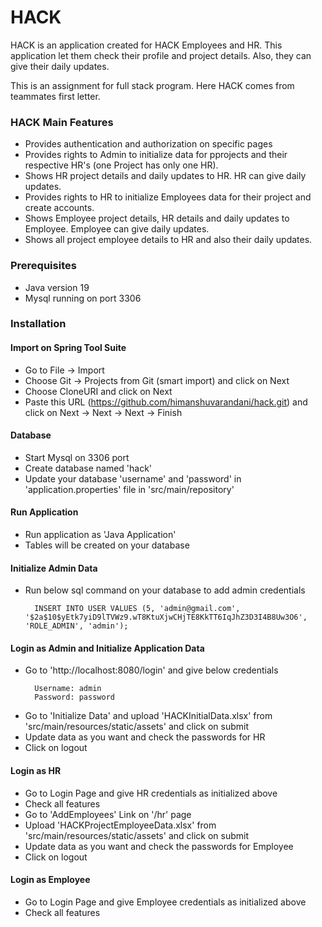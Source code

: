 # HACK
HACK is an application created for HACK Employees and HR. This application let them check their profile and project details. Also, they can give their daily updates.

This is an assignment for full stack program. Here HACK comes from teammates first letter.

### HACK Main Features
 - Provides authentication and authorization on specific pages
 - Provides rights to Admin to initialize data for pprojects and their respective HR's (one Project has only one HR).
 - Shows HR project details and daily updates to HR. HR can give daily updates.
 - Provides rights to HR to initialize Employees data for their project and create accounts.
 - Shows Employee project details, HR details and daily updates to Employee. Employee can give daily updates.
 - Shows all project employee details to HR and also their daily updates.
 
### Prerequisites
 - Java version 19
 - Mysql running on port 3306
 
### Installation
 #### Import on Spring Tool Suite
  - Go to File -> Import
  - Choose Git -> Projects from Git (smart import) and click on Next
  - Choose CloneURI and click on Next
  - Paste this URL (https://github.com/himanshuvarandani/hack.git) and click on Next -> Next -> Next -> Finish
 
 #### Database
  - Start Mysql on 3306 port
  - Create database named 'hack'
  - Update your database 'username' and 'password' in 'application.properties' file in 'src/main/repository'
 
 #### Run Application
  - Run application as 'Java Application'
  - Tables will be created on your database
 
 #### Initialize Admin Data
  - Run below sql command on your database to add admin credentials
    ```
      INSERT INTO USER VALUES (5, 'admin@gmail.com', '$2a$10$yEtk7yiD9lTVWz9.wT8KtuXjwCHjTE8KkTT6IqJhZ3D3I4B8Uw3O6', 'ROLE_ADMIN', 'admin');
    ```
 
 #### Login as Admin and Initialize Application Data
  - Go to 'http://localhost:8080/login' and give below credentials
    ```
      Username: admin
      Password: password
    ```
  - Go to 'Initialize Data' and upload 'HACKInitialData.xlsx' from 'src/main/resources/static/assets' and click on submit
  - Update data as you want and check the passwords for HR
  - Click on logout
 
 #### Login as HR
  - Go to Login Page and give HR credentials as initialized above
  - Check all features
  - Go to 'AddEmployees' Link on '/hr' page
  - Upload 'HACKProjectEmployeeData.xlsx' from 'src/main/resources/static/assets' and click on submit
  - Update data as you want and check the passwords for Employee
  - Click on logout
 
 #### Login as Employee
  - Go to Login Page and give Employee credentials as initialized above
  - Check all features
 
